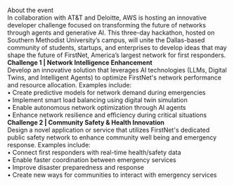 About the event  
In collaboration with AT\&T and Deloitte, AWS is hosting an innovative developer challenge focused on transforming the future of networks through agents and generative AI. This three-day hackathon, hosted on Southern Methodist University’s campus, will unite the Dallas-based community of students, startups, and enterprises to develop ideas that may shape the future of FirstNet, America’s largest network for first responders.  
**Challenge 1 | Network Intelligence Enhancement**  
Develop an innovative solution that leverages AI technologies (LLMs, Digital Twins, and Intelligent Agents) to optimize FirstNet's network performance and resource allocation. Examples include:  
• Create predictive models for network demand during emergencies  
• Implement smart load balancing using digital twin simulation  
• Enable autonomous network optimization through AI agents  
• Enhance network resilience and efficiency during critical situations  
**Challenge 2 | Community Safety & Health Innovation**  
Design a novel application or service that utilizes FirstNet's dedicated public safety network to enhance community well being and emergency response. Examples include:  
• Connect first responders with real-time health/safety data  
• Enable faster coordination between emergency services  
• Improve disaster preparedness and response  
• Create new ways for communities to interact with emergency services  
